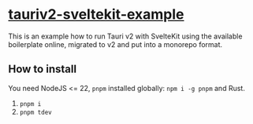 # [tauriv2-sveltekit-example](https://github.com/TeemuKoivisto/tauri-2-sveltekit-example)

This is an example how to run Tauri v2 with SvelteKit using the available boilerplate online, migrated to v2 and put into a monorepo format.

## How to install

You need NodeJS <= 22, `pnpm` installed globally: `npm i -g pnpm` and Rust.

1. `pnpm i`
2. `pnpm tdev`
